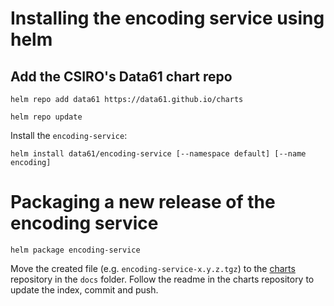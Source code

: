 
# Installing the encoding service using helm

## Add the CSIRO's Data61 chart repo

    helm repo add data61 https://data61.github.io/charts

    helm repo update
    
Install the `encoding-service`:

    helm install data61/encoding-service [--namespace default] [--name encoding]

# Packaging a new release of the encoding service

    helm package encoding-service
    
Move the created file (e.g. `encoding-service-x.y.z.tgz`) to the [charts](https://github.com/data61/charts) 
repository in the `docs` folder. 
Follow the readme in the charts repository to update the index, commit and push.
